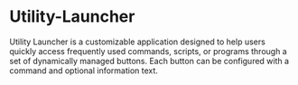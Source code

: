 # Utility-Launcher
Utility Launcher is a customizable application designed to help users quickly access frequently used commands, scripts, or programs through a set of dynamically managed buttons. Each button can be configured with a command and optional information text.
